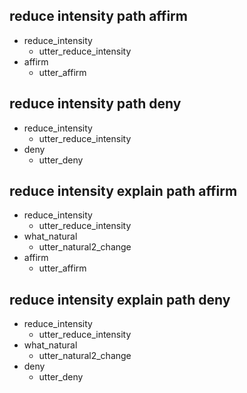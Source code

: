 ## reduce intensity path affirm
* reduce_intensity
  - utter_reduce_intensity
* affirm
  - utter_affirm

## reduce intensity path deny
* reduce_intensity
  - utter_reduce_intensity
* deny
  - utter_deny

## reduce intensity explain path affirm
* reduce_intensity
  - utter_reduce_intensity
* what_natural
  - utter_natural2_change
* affirm
  - utter_affirm

## reduce intensity explain path deny
* reduce_intensity
  - utter_reduce_intensity
* what_natural
  - utter_natural2_change
* deny
  - utter_deny

